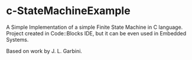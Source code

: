 # c-StateMachineExample
A Simple Implementation of a simple Finite State Machine in C language.  
Project created in Code::Blocks IDE, but it can be even used in Embedded Systems.  
  
Based on work by J. L. Garbini.
